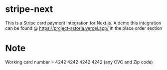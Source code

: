 # stripe-next

This is a Stripe card payment integration for Next.js.
A demo this integration can be found @ https://project-astoria.vercel.app/ in the place order section

# Note
Working card number = 4242 4242 4242 4242 (any CVC and Zip code)
